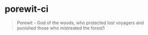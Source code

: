 # porewit-ci

> Porewit - God of the woods, who protected lost voyagers and punished those who mistreated the forest1

